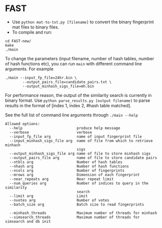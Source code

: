 # FAST

- Use ```python mat-to-txt.py [filename]``` to convert the binary fingerprint mat files to binary files.
- To compile and run:
```
cd FAST-new/
make
./main
```
To change the parameters (input filename, number of hash tables, number of hash functions etc), you can run ```main``` with different command line arguments. For example
```
./main --input_fp_file=24hr.bin \
        --output_pairs_file=candidate_pairs.txt \
        --output_minhash_sigs_file=mh.bin 
```
For performance reason, the output of the similarity search is currently in binary format. Use ```python parse_results.py [output filename]``` to parse results in the format of [index 1, index 2, #hash table matched].

See the full list of command line arguments through ```./main --help```
```
Allowed options:
  --help                         produce help message
  --verbose                      verbose
  --input_fp_file arg            name of input fingerprint file
  --input_minhash_sigs_file arg  name of file from which to retrieve minhash
                                 sigs
  --output_minhash_sigs_file arg name of file to store minhash sigs
  --output_pairs_file arg        name of file to store candidate pairs
  --ntbls arg                    Number of hash tables
  --nhash arg                    Number of hash functions
  --ncols arg                    Number of fingerprints
  --mrows arg                    Dimension of each fingerprint
  --near_repeats arg             Near repeat limit
  --num_queries arg              Number of indices to query in the similarity
                                 search
  --limit arg                    Limit
  --nvotes arg                   Number of votes
  --batch_size arg               Batch size to read fingerprints
  
  --minhash_threads              Maximum number of threads for minhash
  --simsearch_threads            Maximum number of threads for simsearch and db init
```
